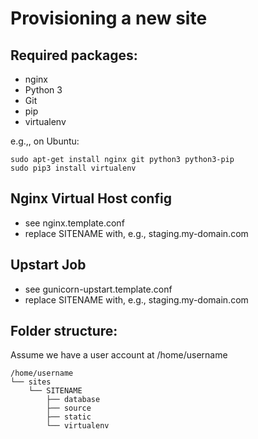 Provisioning a new site
=======================

## Required packages:

* nginx
* Python 3
* Git
* pip
* virtualenv

e.g.,, on Ubuntu:

    sudo apt-get install nginx git python3 python3-pip
    sudo pip3 install virtualenv

## Nginx Virtual Host config

* see nginx.template.conf
* replace SITENAME with, e.g., staging.my-domain.com

## Upstart Job

* see gunicorn-upstart.template.conf
* replace SITENAME with, e.g., staging.my-domain.com

## Folder structure:
Assume we have a user account at /home/username

    /home/username
    └── sites
        └── SITENAME
            ├── database
            ├── source
            ├── static
            └── virtualenv
